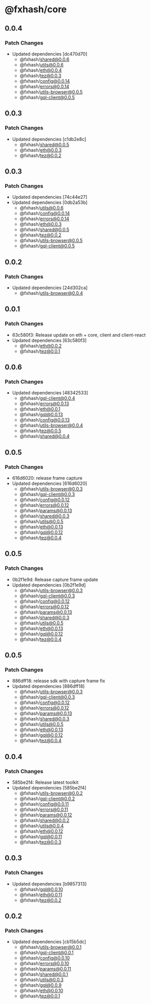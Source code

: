 # @fxhash/core

## 0.0.4

### Patch Changes

- Updated dependencies [dc470d70]
  - @fxhash/shared@0.0.6
  - @fxhash/utils@0.0.6
  - @fxhash/eth@0.0.4
  - @fxhash/tez@0.0.3
  - @fxhash/config@0.0.14
  - @fxhash/errors@0.0.14
  - @fxhash/utils-browser@0.0.5
  - @fxhash/gql-client@0.0.5

## 0.0.3

### Patch Changes

- Updated dependencies [c1db2e8c]
  - @fxhash/shared@0.0.5
  - @fxhash/eth@0.0.3
  - @fxhash/tez@0.0.2

## 0.0.3

### Patch Changes

- Updated dependencies [74c44e27]
- Updated dependencies [0db2a53b]
  - @fxhash/utils@0.0.6
  - @fxhash/config@0.0.14
  - @fxhash/errors@0.0.14
  - @fxhash/eth@0.0.3
  - @fxhash/shared@0.0.5
  - @fxhash/tez@0.0.2
  - @fxhash/utils-browser@0.0.5
  - @fxhash/gql-client@0.0.5

## 0.0.2

### Patch Changes

- Updated dependencies [24d302ca]
  - @fxhash/utils-browser@0.0.4

## 0.0.1

### Patch Changes

- 63c580f3: Release update on eth + core, client and client-react
- Updated dependencies [63c580f3]
  - @fxhash/eth@0.0.2
  - @fxhash/tez@0.0.1

## 0.0.6

### Patch Changes

- Updated dependencies [48342533]
  - @fxhash/gql-client@0.0.4
  - @fxhash/errors@0.0.13
  - @fxhash/eth@0.0.1
  - @fxhash/gql@0.0.13
  - @fxhash/config@0.0.13
  - @fxhash/utils-browser@0.0.4
  - @fxhash/tez@0.0.5
  - @fxhash/shared@0.0.4

## 0.0.5

### Patch Changes

- 616d6020: release frame capture
- Updated dependencies [616d6020]
  - @fxhash/utils-browser@0.0.3
  - @fxhash/gql-client@0.0.3
  - @fxhash/config@0.0.12
  - @fxhash/errors@0.0.12
  - @fxhash/params@0.0.13
  - @fxhash/shared@0.0.3
  - @fxhash/utils@0.0.5
  - @fxhash/eth@0.0.13
  - @fxhash/gql@0.0.12
  - @fxhash/tez@0.0.4

## 0.0.5

### Patch Changes

- 0b2f1e9d: Release capture frame update
- Updated dependencies [0b2f1e9d]
  - @fxhash/utils-browser@0.0.3
  - @fxhash/gql-client@0.0.3
  - @fxhash/config@0.0.12
  - @fxhash/errors@0.0.12
  - @fxhash/params@0.0.13
  - @fxhash/shared@0.0.3
  - @fxhash/utils@0.0.5
  - @fxhash/eth@0.0.13
  - @fxhash/gql@0.0.12
  - @fxhash/tez@0.0.4

## 0.0.5

### Patch Changes

- 886dff18: release sdk with capture frame fix
- Updated dependencies [886dff18]
  - @fxhash/utils-browser@0.0.3
  - @fxhash/gql-client@0.0.3
  - @fxhash/config@0.0.12
  - @fxhash/errors@0.0.12
  - @fxhash/params@0.0.13
  - @fxhash/shared@0.0.3
  - @fxhash/utils@0.0.5
  - @fxhash/eth@0.0.13
  - @fxhash/gql@0.0.12
  - @fxhash/tez@0.0.4

## 0.0.4

### Patch Changes

- 585be2f4: Release latest toolkit
- Updated dependencies [585be2f4]
  - @fxhash/utils-browser@0.0.2
  - @fxhash/gql-client@0.0.2
  - @fxhash/config@0.0.11
  - @fxhash/errors@0.0.11
  - @fxhash/params@0.0.12
  - @fxhash/shared@0.0.2
  - @fxhash/utils@0.0.4
  - @fxhash/eth@0.0.12
  - @fxhash/gql@0.0.11
  - @fxhash/tez@0.0.3

## 0.0.3

### Patch Changes

- Updated dependencies [b9857313]
  - @fxhash/gql@0.0.10
  - @fxhash/eth@0.0.11
  - @fxhash/tez@0.0.2

## 0.0.2

### Patch Changes

- Updated dependencies [cb15b5dc]
  - @fxhash/utils-browser@0.0.1
  - @fxhash/gql-client@0.0.1
  - @fxhash/config@0.0.10
  - @fxhash/errors@0.0.10
  - @fxhash/params@0.0.11
  - @fxhash/shared@0.0.1
  - @fxhash/utils@0.0.3
  - @fxhash/gql@0.0.9
  - @fxhash/eth@0.0.10
  - @fxhash/tez@0.0.1
